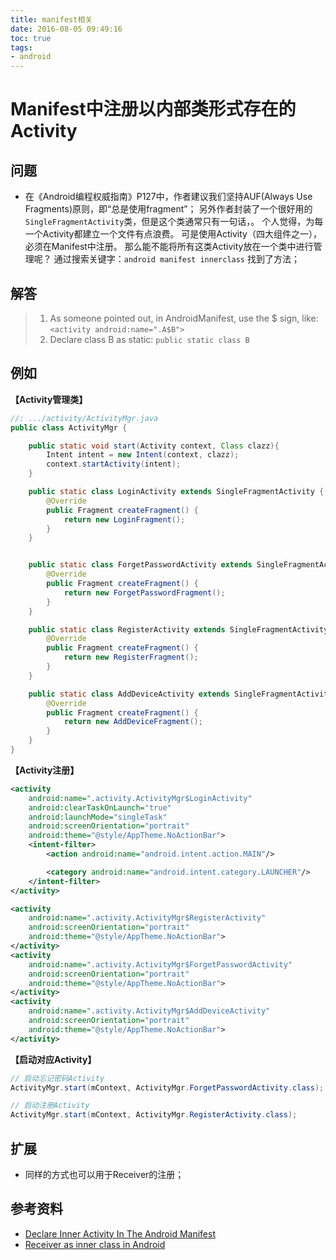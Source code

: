 ```yaml
---
title: manifest相关
date: 2016-08-05 09:49:16
toc: true
tags:
- android
---
```


# Manifest中注册以内部类形式存在的Activity

## 问题
- 在《Android编程权威指南》P127中，作者建议我们坚持AUF(Always Use Fragments)原则，即“总是使用fragment”；
另外作者封装了一个很好用的`SingleFragmentActivity`类，但是这个类通常只有一句话，。
个人觉得，为每一个Activity都建立一个文件有点浪费。
可是使用Activity（四大组件之一），必须在Manifest中注册。
那么能不能将所有这类Activity放在一个类中进行管理呢？
通过搜索关键字：`android manifest innerclass` 找到了方法；

## 解答
> 1. As someone pointed out, in AndroidManifest, use the $ sign, like:
> `<activity android:name=".A$B">`
> 2. Declare class B as static:
> `public static class B`

## 例如
**【Activity管理类】**
``` java
//: .../activity/ActivityMgr.java
public class ActivityMgr {

    public static void start(Activity context, Class clazz){
        Intent intent = new Intent(context, clazz);
        context.startActivity(intent);
    }

    public static class LoginActivity extends SingleFragmentActivity {
        @Override
        public Fragment createFragment() {
            return new LoginFragment();
        }
    }


    public static class ForgetPasswordActivity extends SingleFragmentActivity {
        @Override
        public Fragment createFragment() {
            return new ForgetPasswordFragment();
        }
    }

    public static class RegisterActivity extends SingleFragmentActivity {
        @Override
        public Fragment createFragment() {
            return new RegisterFragment();
        }
    }

    public static class AddDeviceActivity extends SingleFragmentActivity {
        @Override
        public Fragment createFragment() {
            return new AddDeviceFragment();
        }
    }
}

```


**【Activity注册】**
``` xml
<activity
    android:name=".activity.ActivityMgr$LoginActivity"
    android:clearTaskOnLaunch="true"
    android:launchMode="singleTask"
    android:screenOrientation="portrait"
    android:theme="@style/AppTheme.NoActionBar">
    <intent-filter>
        <action android:name="android.intent.action.MAIN"/>

        <category android:name="android.intent.category.LAUNCHER"/>
    </intent-filter>
</activity>

<activity
    android:name=".activity.ActivityMgr$RegisterActivity"
    android:screenOrientation="portrait"
    android:theme="@style/AppTheme.NoActionBar">
</activity>
<activity
    android:name=".activity.ActivityMgr$ForgetPasswordActivity"
    android:screenOrientation="portrait"
    android:theme="@style/AppTheme.NoActionBar">
</activity>
<activity
    android:name=".activity.ActivityMgr$AddDeviceActivity"
    android:screenOrientation="portrait"
    android:theme="@style/AppTheme.NoActionBar">
</activity>
```

**【启动对应Activity】**
``` java
// 启动忘记密码Activity
ActivityMgr.start(mContext, ActivityMgr.ForgetPasswordActivity.class);

// 启动注册Activity
ActivityMgr.start(mContext, ActivityMgr.RegisterActivity.class);
```

## 扩展
- 同样的方式也可以用于Receiver的注册；

## 参考资料
- [Declare Inner Activity In The Android Manifest](http://stackoverflow.com/questions/3687661/declare-inner-activity-in-the-android-manifest)
- [Receiver as inner class in Android](http://stackoverflow.com/questions/3608955/receiver-as-inner-class-in-android)